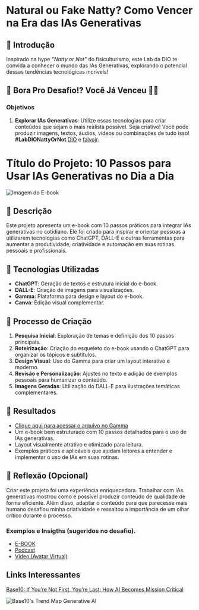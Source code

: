 # Natural ou Fake Natty? Como Vencer na Era das IAs Generativas

## 🚀 Introdução
Inspirado na hype _"Natty or Not"_ do fisiculturismo, este Lab da DIO te convida a conhecer o mundo das IAs Generativas, explorando o potencial dessas tendências tecnológicas incríveis!

## 🎯 Bora Pro Desafio!? Você Já Venceu 💪🤓

### Objetivos

1. **Explorar IAs Generativas**: Utilize essas tecnologias para criar conteúdos que sejam o mais realista possível. Seja criativo! Você pode produzir imagens, textos, áudios, vídeos ou combinações de tudo isso!
 **#LabDIONattyOrNot**.[DIO](https://www.linkedin.com/school/dio-makethechange) e [falvojr](https://www.linkedin.com/in/falvojr).

# Título do Projeto: 10 Passos para Usar IAs Generativas no Dia a Dia

![Imagem do E-book](/forknaatty)

## 📒 Descrição
Este projeto apresenta um e-book com 10 passos práticos para integrar IAs generativas no cotidiano. Ele foi criado para inspirar e orientar pessoas a utilizarem tecnologias como ChatGPT, DALL-E e outras ferramentas para aumentar a produtividade, criatividade e automação em suas rotinas pessoais e profissionais.

## 🧐 Tecnologias Utilizadas
- **ChatGPT**: Geração de textos e estrutura inicial do e-book.
- **DALL-E**: Criação de imagens para visualizações.
- **Gamma**: Plataforma para design e layout do e-book.
- **Canva**: Edição visual complementar.

## 🤔 Processo de Criação
1. **Pesquisa Inicial**: Exploração de temas e definição dos 10 passos principais.
2. **Roteirização**: Criação do esqueleto do e-book usando o ChatGPT para organizar os tópicos e subtítulos.
3. **Design Visual**: Uso do Gamma para criar um layout interativo e moderno.
4. **Revisão e Personalização**: Ajustes no texto e adição de exemplos pessoais para humanizar o conteúdo.
5. **Imagens Geradas**: Utilização do DALL-E para ilustrações temáticas complementares.

## 🚀 Resultados

- [Clique aqui para acessar o arquivo no Gamma](https://gamma.app/docs/10-Passos-para-Usar-IAs-Generativas-no-Dia-a-Dia-bxa0l8o00v6jasz)
- Um e-book bem estruturado com 10 passos detalhados para o uso de IAs generativas.
- Layout visualmente atrativo e otimizado para leitura.
- Exemplos práticos e aplicáveis que ajudam leitores a entender e implementar o uso de IAs em suas rotinas.

## 💭 Reflexão (Opcional)
Criar este projeto foi uma experiência enriquecedora. Trabalhar com IAs generativas mostrou como é possível produzir conteúdo de qualidade de forma eficiente. Além disso, adaptar o conteúdo para que parecesse mais humano desafiou minha criatividade e ressaltou a importância de um olhar crítico durante o processo.


### Exemplos e Insigths (sugeridos no desafio).

- [E-BOOK](/exemplos/E-BOOK.md)
- [Podcast](/exemplos/PODCAST.md)
- [Vídeo (Avatar Virtual)](/exemplos/VIDEO.md)

## Links Interessantes

[Base10: If You’re Not First, You’re Last: How AI Becomes Mission Critical](https://base10.vc/post/generative-ai-mission-critical/)

![Base10's Trend Map Generative AI](https://github.com/digitalinnovationone/lab-natty-or-not/assets/730492/f4df26e8-f8f7-4419-8252-c69d73ea930c)

